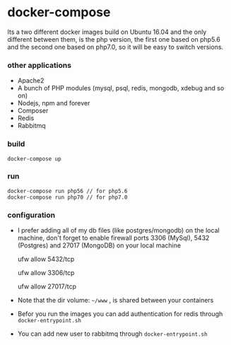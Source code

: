 # docker-compose


Its a two different docker images build on Ubuntu 16.04 and the only different between them, is the php version, the first one based on php5.6 and the second one based on php7.0, so it will be easy to switch versions.


### other applications


* Apache2
* A bunch of PHP modules (mysql, psql, redis, mongodb, xdebug and so on)
* Nodejs, npm and forever
* Composer
* Redis
* Rabbitmq


### build


    docker-compose up


### run


    docker-compose run php56 // for php5.6
    docker-compose run php70 // for php7.0


### configuration


* I prefer adding all of my db files (like postgres/mongodb) on the local machine, don't forget to enable firewall ports 3306 (MySql), 5432 (Postgres) and 27017 (MongoDB) on your local machine


	ufw allow 5432/tcp


	ufw allow 3306/tcp


	ufw allow 27017/tcp


* Note that the dir volume: `~/www` , is shared between your containers
* Befor you run the images you can add authentication for redis through `docker-entrypoint.sh`
* You can add new user to rabbitmq through `docker-entrypoint.sh`

